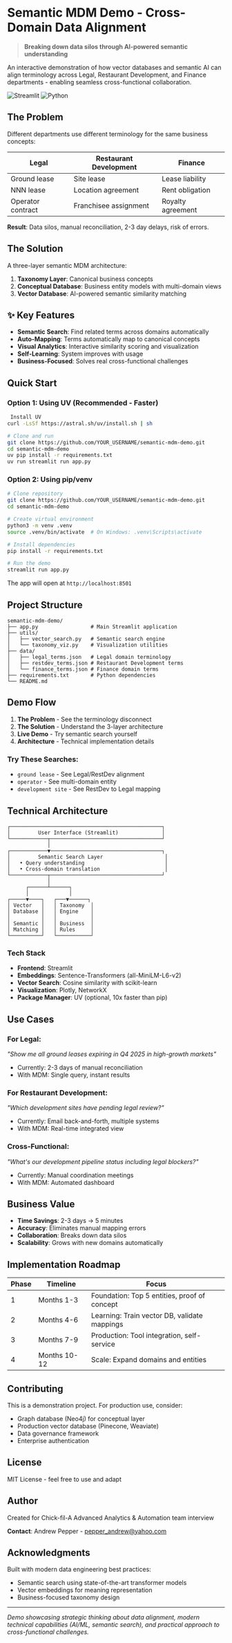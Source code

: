 # Semantic MDM Demo - Cross-Domain Data Alignment

> **Breaking down data silos through AI-powered semantic understanding**

An interactive demonstration of how vector databases and semantic AI can align terminology across Legal, Restaurant Development, and Finance departments - enabling seamless cross-functional collaboration.

![Streamlit](https://img.shields.io/badge/Streamlit-FF4B4B?style=for-the-badge&logo=Streamlit&logoColor=white)
![Python](https://img.shields.io/badge/Python-3.11-blue?style=for-the-badge&logo=python&logoColor=white)

## The Problem

Different departments use different terminology for the same business concepts:

| Legal | Restaurant Development | Finance |
|-------|----------------------|---------|
| Ground lease | Site lease | Lease liability |
| NNN lease | Location agreement | Rent obligation |
| Operator contract | Franchisee assignment | Royalty agreement |

**Result**: Data silos, manual reconciliation, 2-3 day delays, risk of errors.

## The Solution

A three-layer semantic MDM architecture:

1. **Taxonomy Layer**: Canonical business concepts
2. **Conceptual Database**: Business entity models with multi-domain views
3. **Vector Database**: AI-powered semantic similarity matching

## ✨ Key Features

- **Semantic Search**: Find related terms across domains automatically
- **Auto-Mapping**: Terms automatically map to canonical concepts
- **Visual Analytics**: Interactive similarity scoring and visualization
- **Self-Learning**: System improves with usage
- **Business-Focused**: Solves real cross-functional challenges

## Quick Start

### Option 1: Using UV (Recommended - Faster)
```bash
 Install UV
curl -LsSf https://astral.sh/uv/install.sh | sh

# Clone and run
git clone https://github.com/YOUR_USERNAME/semantic-mdm-demo.git
cd semantic-mdm-demo
uv pip install -r requirements.txt
uv run streamlit run app.py
```

### Option 2: Using pip/venv
```bash
# Clone repository
git clone https://github.com/YOUR_USERNAME/semantic-mdm-demo.git
cd semantic-mdm-demo

# Create virtual environment
python3 -m venv .venv
source .venv/bin/activate  # On Windows: .venv\Scripts\activate

# Install dependencies
pip install -r requirements.txt

# Run the demo
streamlit run app.py
```

The app will open at `http://localhost:8501`

## Project Structure
```
semantic-mdm-demo/
├── app.py                 # Main Streamlit application
├── utils/
│   ├── vector_search.py   # Semantic search engine
│   └── taxonomy_viz.py    # Visualization utilities
├── data/
│   ├── legal_terms.json   # Legal domain terminology
│   ├── restdev_terms.json # Restaurant Development terms
│   └── finance_terms.json # Finance domain terms
├── requirements.txt       # Python dependencies
└── README.md
```

## Demo Flow

1. **The Problem** - See the terminology disconnect
2. **The Solution** - Understand the 3-layer architecture
3. **Live Demo** - Try semantic search yourself
4. **Architecture** - Technical implementation details

### Try These Searches:

- `ground lease` - See Legal/RestDev alignment
- `operator` - See multi-domain entity
- `development site` - See RestDev to Legal mapping

## Technical Architecture
```
┌─────────────────────────────────────────────────┐
│         User Interface (Streamlit)              │
└────────────┬────────────────────────────────────┘
             │
┌────────────▼────────────────────────────────────┐
│         Semantic Search Layer                    │
│   • Query understanding                          │
│   • Cross-domain translation                     │
└────────────┬────────────────────────────────────┘
             │
      ┌──────┴──────┐
      │             │
┌─────▼────┐   ┌───▼──────┐
│ Vector   │   │ Taxonomy  │
│ Database │   │ Engine    │
│          │   │           │
│ Semantic │   │ Business  │
│ Matching │   │ Rules     │
└──────────┘   └───────────┘
```

### Tech Stack

- **Frontend**: Streamlit
- **Embeddings**: Sentence-Transformers (all-MiniLM-L6-v2)
- **Vector Search**: Cosine similarity with scikit-learn
- **Visualization**: Plotly, NetworkX
- **Package Manager**: UV (optional, 10x faster than pip)

## Use Cases

### For Legal:
*"Show me all ground leases expiring in Q4 2025 in high-growth markets"*
- Currently: 2-3 days of manual reconciliation
- With MDM: Single query, instant results

### For Restaurant Development:
*"Which development sites have pending legal review?"*
- Currently: Email back-and-forth, multiple systems
- With MDM: Real-time integrated view

### Cross-Functional:
*"What's our development pipeline status including legal blockers?"*
- Currently: Manual coordination meetings
- With MDM: Automated dashboard

## Business Value

- **Time Savings**: 2-3 days → 5 minutes
- **Accuracy**: Eliminates manual mapping errors
- **Collaboration**: Breaks down data silos
- **Scalability**: Grows with new domains automatically

## Implementation Roadmap

| Phase | Timeline | Focus |
|-------|----------|-------|
| 1 | Months 1-3 | Foundation: Top 5 entities, proof of concept |
| 2 | Months 4-6 | Learning: Train vector DB, validate mappings |
| 3 | Months 7-9 | Production: Tool integration, self-service |
| 4 | Months 10-12 | Scale: Expand domains and entities |

## Contributing

This is a demonstration project. For production use, consider:
- Graph database (Neo4j) for conceptual layer
- Production vector database (Pinecone, Weaviate)
- Data governance framework
- Enterprise authentication

## License

MIT License - feel free to use and adapt

## Author

Created for Chick-fil-A Advanced Analytics & Automation team interview

**Contact**: Andrew Pepper - pepper_andrew@yahoo.com

## Acknowledgments

Built with modern data engineering best practices:
- Semantic search using state-of-the-art transformer models
- Vector embeddings for meaning representation
- Business-focused taxonomy design

---

*Demo showcasing strategic thinking about data alignment, modern technical capabilities (AI/ML, semantic search), and practical approach to cross-functional challenges.*